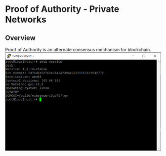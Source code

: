 


# Proof of Authority - Private Networks

## Overview
Proof of Authority is an alternate consensus mechanism for blockchain.
![Geth version](https://github.com/jayrajroshan/Articles/blob/master/img/1_geth_ver.png)

<!--stackedit_data:
eyJoaXN0b3J5IjpbLTE5NjM5MDUxNTgsLTEyODcwNjE5NzNdfQ
==
-->